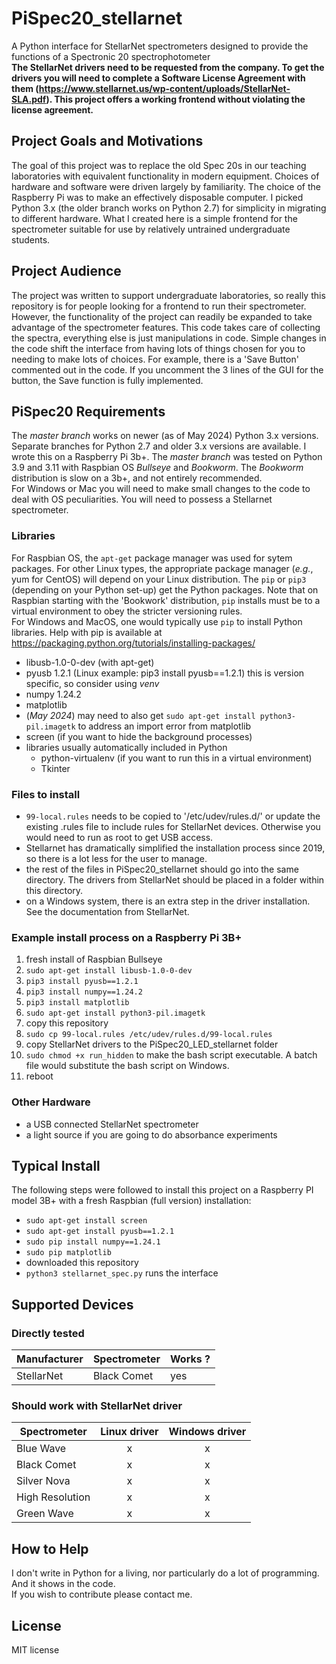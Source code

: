 # PiSpec20_stellarnet
A Python interface for StellarNet spectrometers designed to provide the functions of a Spectronic 20 spectrophotometer  
**The StellarNet drivers need to be requested from the company.  To get the drivers you will need to complete a Software License Agreement with them (https://www.stellarnet.us/wp-content/uploads/StellarNet-SLA.pdf).  This project offers a working frontend without violating the license agreement.**  
## Project Goals and Motivations  
The goal of this project was to replace the old Spec 20s in our teaching laboratories with equivalent functionality in 
modern equipment.  Choices of hardware and software were driven largely by familiarity.  The choice of the Raspberry Pi was 
to make an effectively disposable computer.  I picked Python 3.x (the older branch works on Python 2.7) for simplicity in migrating to different hardware.  What I created here is a simple frontend for the spectrometer suitable for use by relatively untrained undergraduate students.
## Project Audience  
The project was written to support undergraduate laboratories, so really this repository is for people looking for a frontend 
to run their spectrometer.  However, the functionality of the project can readily be expanded to take advantage of the 
spectrometer features.  This code takes care of collecting the spectra, everything else is just manipulations in code.  Simple changes in the code shift the interface from having lots of things chosen for you to needing to make lots of choices.  For example, there is a 'Save Button' commented out in the code.  If you uncomment the 3 lines of the GUI for the button, the Save function is fully implemented.  
## PiSpec20 Requirements  
The *master branch* works on newer (as of May 2024) Python 3.x versions.  Separate branches for Python 2.7 and older 3.x versions are available.  I wrote this on a Raspberry Pi 3b+.  The *master branch* was tested on Python 3.9 and 3.11 with Raspbian OS *Bullseye* and *Bookworm*.  The *Bookworm* distribution is slow on a 3b+, and not entirely recommended.  
For Windows or Mac you will need to make small changes to the code to deal with OS peculiarities.  You will need to possess a Stellarnet spectrometer.
### Libraries 
For Raspbian OS, the `apt-get` package manager was used for sytem packages.  For other Linux types, the appropriate package manager (*e.g.*, yum for CentOS) will depend on your Linux distribution.   The `pip` or `pip3` (depending on your Python set-up) get the Python packages.  Note that on Raspbian starting with the 'Bookwork' distribution, `pip` installs must be to a virtual environment to obey the stricter versioning rules.  
For Windows and MacOS, one would typically use `pip` to install Python libraries.  Help with pip is available at https://packaging.python.org/tutorials/installing-packages/  
- libusb-1.0-0-dev  (with apt-get)
- pyusb 1.2.1  (Linux example:  pip3 install pyusb==1.2.1)  this is version specific, so consider using *venv*
- numpy 1.24.2  
- matplotlib  
- (*May 2024*) may need to also get `sudo apt-get install python3-pil.imagetk` to address an import error from matplotlib  
- screen (if you want to hide the background processes)
- libraries usually automatically included in Python
  - python-virtualenv  (if you want to run this in a virtual environment)
  - Tkinter  
### Files to install  
- `99-local.rules` needs to be copied to '/etc/udev/rules.d/' or update the existing .rules file to include rules for StellarNet devices. Otherwise you would need to run as root to get USB access.  
- Stellarnet has dramatically simplified the installation process since 2019, so there is a lot less for the user to manage.
- the rest of the files in PiSpec20_stellarnet should go into the same directory.  The drivers from StellarNet should be placed in a folder within this directory.
- on a Windows system, there is an extra step in the driver installation.  See the documentation from StellarNet.

### Example install process on a Raspberry Pi 3B+    
1) fresh install of Raspbian Bullseye  
2) `sudo apt-get install libusb-1.0-0-dev`  
3) `pip3 install pyusb==1.2.1`  
4) `pip3 install numpy==1.24.2`
5) `pip3 install matplotlib`  
6) `sudo apt-get install python3-pil.imagetk`  
7) copy this repository
8) `sudo cp 99-local.rules /etc/udev/rules.d/99-local.rules`  
9) copy StellarNet drivers to the PiSpec20_LED_stellarnet folder
10) `sudo chmod +x run_hidden` to make the bash script executable.  A batch file would substitute the bash script on Windows.  
11) reboot

### Other Hardware  
- a USB connected StellarNet spectrometer  
- a light source if you are going to do absorbance experiments
## Typical Install  
The following steps were followed to install this project on a Raspberry PI model 3B+ with a fresh Raspbian (full version) installation:  
- `sudo apt-get install screen`  
- `sudo apt-get install pyusb==1.2.1`
- `sudo pip install numpy==1.24.1`
- `sudo pip matplotlib`
- downloaded this repository  
- `python3 stellarnet_spec.py` runs the interface  
## Supported Devices  
### Directly tested 
| Manufacturer  | Spectrometer  | Works ?       |  
| ------------- | ------------- | ------------- |  
| StellarNet    | Black Comet   |     yes       |

### Should work with StellarNet driver  
| Spectrometer | Linux driver | Windows driver |
| ------------ | :----------: | :------------: |
| Blue Wave | x | x |
| Black Comet | x | x |
| Silver Nova | x | x |
| High Resolution | x | x |
| Green Wave | x | x |

## How to Help  
I don't write in Python for a living, nor particularly do a lot of programming.  And it shows in the code.  
If you wish to contribute please contact me.
## License  
MIT license
